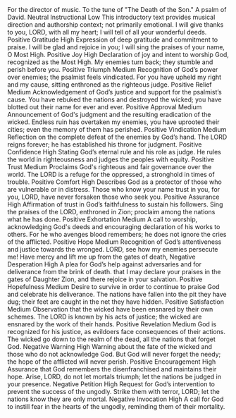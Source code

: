 <sentimentAnalysis>
    <psalm number="9">
        <verse number="0">
            <text>For the director of music. To the tune of "The Death of the Son." A psalm of David.</text>
            <polarity>Neutral</polarity>
            <emotion>Instructional</emotion>
            <intensity>Low</intensity>
            <context>This introductory text provides musical direction and authorship context; not primarily emotional.</context>
        </verse>
        <verse number="1">
            <text>I will give thanks to you, LORD, with all my heart; I will tell of all your wonderful deeds.</text>
            <polarity>Positive</polarity>
            <emotion>Gratitude</emotion>
            <intensity>High</intensity>
            <context>Expression of deep gratitude and commitment to praise.</context>
        </verse>
        <verse number="2">
            <text>I will be glad and rejoice in you; I will sing the praises of your name, O Most High.</text>
            <polarity>Positive</polarity>
            <emotion>Joy</emotion>
            <intensity>High</intensity>
            <context>Declaration of joy and intent to worship God, recognized as the Most High.</context>
        </verse>
        <verse number="3">
            <text>My enemies turn back; they stumble and perish before you.</text>
            <polarity>Positive</polarity>
            <emotion>Triumph</emotion>
            <intensity>Medium</intensity>
            <context>Recognition of God’s power over enemies; the psalmist feels vindicated.</context>
        </verse>
        <verse number="4">
            <text>For you have upheld my right and my cause, sitting enthroned as the righteous judge.</text>
            <polarity>Positive</polarity>
            <emotion>Relief</emotion>
            <intensity>Medium</intensity>
            <context>Acknowledgement of God’s justice and support for the psalmist’s cause.</context>
        </verse>
        <verse number="5">
            <text>You have rebuked the nations and destroyed the wicked; you have blotted out their name for ever and ever.</text>
            <polarity>Positive</polarity>
            <emotion>Approval</emotion>
            <intensity>Medium</intensity>
            <context>Announcement of God's judgment and the resulting eradication of the wicked.</context>
        </verse>
        <verse number="6">
            <text>Endless ruin has overtaken my enemies, you have uprooted their cities; even the memory of them has perished.</text>
            <polarity>Positive</polarity>
            <emotion>Vindication</emotion>
            <intensity>Medium</intensity>
            <context>Reflection on the complete defeat of the enemies by God’s hand.</context>
        </verse>
        <verse number="7">
            <text>The LORD reigns forever; he has established his throne for judgment.</text>
            <polarity>Positive</polarity>
            <emotion>Confidence</emotion>
            <intensity>High</intensity>
            <context>Stating God’s eternal rule and his role as judge.</context>
        </verse>
        <verse number="8">
            <text>He rules the world in righteousness and judges the peoples with equity.</text>
            <polarity>Positive</polarity>
            <emotion>Trust</emotion>
            <intensity>Medium</intensity>
            <context>Proclaims God's righteous and fair governance over the world.</context>
        </verse>
        <verse number="9">
            <text>The LORD is a refuge for the oppressed, a stronghold in times of trouble.</text>
            <polarity>Positive</polarity>
            <emotion>Comfort</emotion>
            <intensity>High</intensity>
            <context>Describes God as a protector of those who are vulnerable or in distress.</context>
        </verse>
        <verse number="10">
            <text>Those who know your name trust in you, for you, LORD, have never forsaken those who seek you.</text>
            <polarity>Positive</polarity>
            <emotion>Assurance</emotion>
            <intensity>High</intensity>
            <context>Affirmation of trust in God’s faithfulness to sustain his followers.</context>
        </verse>
        <verse number="11">
            <text>Sing the praises of the LORD, enthroned in Zion; proclaim among the nations what he has done.</text>
            <polarity>Positive</polarity>
            <emotion>Exhortation</emotion>
            <intensity>Medium</intensity>
            <context>A call to worship, acknowledging God's deeds and encouraging declaration of his works to others.</context>
        </verse>
        <verse number="12">
            <text>For he who avenges blood remembers; he does not ignore the cries of the afflicted.</text>
            <polarity>Positive</polarity>
            <emotion>Hope</emotion>
            <intensity>Medium</intensity>
            <context>Recognition of God’s attentiveness and justice towards the wronged.</context>
        </verse>
        <verse number="13">
            <text>LORD, see how my enemies persecute me! Have mercy and lift me up from the gates of death,</text>
            <polarity>Negative</polarity>
            <emotion>Desperation</emotion>
            <intensity>High</intensity>
            <context>A plea for God’s help against adversaries and for deliverance from the brink of death.</context>
        </verse>
        <verse number="14">
            <text>that I may declare your praises in the gates of Daughter Zion, and there rejoice in your salvation.</text>
            <polarity>Positive</polarity>
            <emotion>Hopefulness</emotion>
            <intensity>Medium</intensity>
            <context>Desire to survive in order to continue to praise God and celebrate his deliverance.</context>
        </verse>
        <verse number="15">
            <text>The nations have fallen into the pit they have dug; their feet are caught in the net they have hidden.</text>
            <polarity>Positive</polarity>
            <emotion>Satisfaction</emotion>
            <intensity>Medium</intensity>
            <context>Observation that the wicked have been ensnared by their own schemes.</context>
        </verse>
        <verse number="16">
            <text>The LORD is known by his acts of justice; the wicked are ensnared by the work of their hands.</text>
            <polarity>Positive</polarity>
            <emotion>Revelation</emotion>
            <intensity>Medium</intensity>
            <context>God is recognized for his justice, as evildoers face consequences of their actions.</context>
        </verse>
        <verse number="17">
            <text>The wicked go down to the realm of the dead, all the nations that forget God.</text>
            <polarity>Negative</polarity>
            <emotion>Warning</emotion>
            <intensity>High</intensity>
            <context>Warning about the fate of the wicked and those who do not acknowledge God.</context>
        </verse>
        <verse number="18">
            <text>But God will never forget the needy; the hope of the afflicted will never perish.</text>
            <polarity>Positive</polarity>
            <emotion>Encouragement</emotion>
            <intensity>High</intensity>
            <context>Assurance that God remembers the disenfranchised and maintains their hope.</context>
        </verse>
        <verse number="19">
            <text>Arise, LORD, do not let mortals triumph; let the nations be judged in your presence.</text>
            <polarity>Negative</polarity>
            <emotion>Petition</emotion>
            <intensity>High</intensity>
            <context>Request for God’s intervention to prevent the success of the ungodly.</context>
        </verse>
        <verse number="20">
            <text>Strike them with terror, LORD; let the nations know they are only mortal.</text>
            <polarity>Negative</polarity>
            <emotion>Invocation</emotion>
            <intensity>High</intensity>
            <context>A call for God to instill fear in the hearts of the ungodly, reminding them of their mortality.</context>
        </verse>
    </psalm>
</sentimentAnalysis>